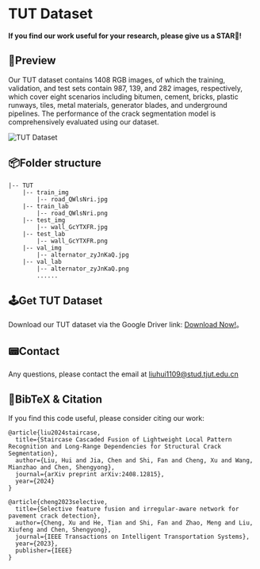 # TUT Dataset

**If you find our work useful for your research, please give us a STAR🌟!**

## 👀Preview

Our TUT dataset contains 1408 RGB images, of which the training, validation, and test sets contain 987, 139, and 282 images, respectively, which cover eight scenarios including bitumen, cement, bricks, plastic runways, tiles, metal materials, generator blades, and underground pipelines. The performance of the crack segmentation model is comprehensively evaluated using our dataset.

![TUT Dataset](./Preview.png)

## 📦Folder structure

```
|-- TUT
    |-- train_img
		|-- road_QWlsNri.jpg
    |-- train_lab
		|-- road_QWlsNri.png
    |-- test_img
		|-- wall_GcYTXFR.jpg
    |-- test_lab
		|-- wall_GcYTXFR.png
    |-- val_img
		|-- alternator_zyJnKaQ.jpg
    |-- val_lab
		|-- alternator_zyJnKaQ.png
        ......
```

## 🕹️Get TUT Dataset

Download our TUT dataset via the Google Driver link: [Download Now!](https://drive.google.com/file/d/1Aqv5XTa0KNnOTZMViWFWLMekv4F82vfC "TUT")。


## 📟Contact

Any questions, please contact the email at liuhui1109@stud.tjut.edu.cn

## 📌BibTeX & Citation

If you find this code useful, please consider citing our work:

```
@article{liu2024staircase,
  title={Staircase Cascaded Fusion of Lightweight Local Pattern Recognition and Long-Range Dependencies for Structural Crack Segmentation},
  author={Liu, Hui and Jia, Chen and Shi, Fan and Cheng, Xu and Wang, Mianzhao and Chen, Shengyong},
  journal={arXiv preprint arXiv:2408.12815},
  year={2024}
}
```
```
@article{cheng2023selective,
  title={Selective feature fusion and irregular-aware network for pavement crack detection},
  author={Cheng, Xu and He, Tian and Shi, Fan and Zhao, Meng and Liu, Xiufeng and Chen, Shengyong},
  journal={IEEE Transactions on Intelligent Transportation Systems},
  year={2023},
  publisher={IEEE}
}
```
